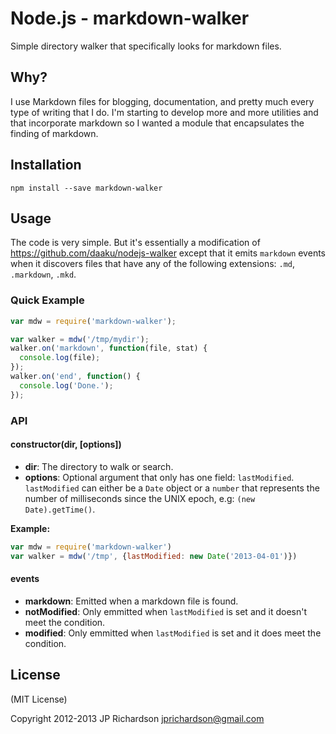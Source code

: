 Node.js - markdown-walker
================

Simple directory walker that specifically looks for markdown files.


Why?
----

I use Markdown files for blogging, documentation, and pretty much every type of writing that I do. I'm starting to develop more and more utilities and that incorporate markdown so I wanted a module that encapsulates the finding of markdown.


Installation
------------

    npm install --save markdown-walker



Usage
-----

The code is very simple. But it's essentially a modification of https://github.com/daaku/nodejs-walker except that it emits
`markdown` events when it discovers files that have any of the following extensions: `.md`, `.markdown`, `.mkd`.


### Quick Example

```javascript
var mdw = require('markdown-walker');

var walker = mdw('/tmp/mydir');
walker.on('markdown', function(file, stat) {
  console.log(file);
});
walker.on('end', function() {
  console.log('Done.');
});
```


### API

#### constructor(dir, [options])

- **dir**: The directory to walk or search.
- **options**: Optional argument that only has one field: `lastModified`. `lastModified` can either be a `Date` object or a `number` that represents the number of milliseconds since the UNIX epoch, e.g: `(new Date).getTime()`. 


**Example:**

```js
var mdw = require('markdown-walker')
var walker = mdw('/tmp', {lastModified: new Date('2013-04-01')})
```

#### events

- **markdown**: Emitted when a markdown file is found.
- **notModified**: Only emmitted when `lastModified` is set and it doesn't meet the condition.
- **modified**: Only emmitted when `lastModified` is set and it does meet the condition.





License
-------

(MIT License)

Copyright 2012-2013 JP Richardson  <jprichardson@gmail.com>


